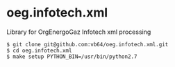 # oeg.infotech.xml
Library for OrgEnergoGaz Infotech xml processing

```
$ git clone git@github.com:vb64/oeg.infotech.xml.git
$ cd oeg.infotech.xml
$ make setup PYTHON_BIN=/usr/bin/python2.7
```
